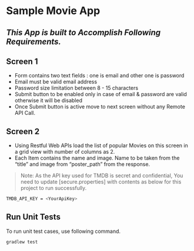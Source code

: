 # Sample Movie App
## _This App is built to Accomplish Following Requirements._

## Screen 1

- Form contains two text fields : one is email and other one is password
- Email must be valid email address
- Password size limitation between 8 - 15 characters
- Submit button to be enabled only in case of email & password are valid otherwise it will be disabled
- Once Submit button is active move to next screen without any Remote API Call.

## Screen 2

- Using Restful Web APIs load the list of popular Movies on this screen in a grid view with number of columns as 2.
- Each Item contains the name and image. Name to be taken from the “title” and image from “poster_path” from the response.

> Note: As the API key used for TMDB is secret and confidential, You need to update [secure.properties] with contents as below for this project to run successfully.
  
  ```sh
TMDB_API_KEY = <YourApiKey>
```

## Run Unit Tests

To run unit test cases, use following command.

```sh
gradlew test
```

